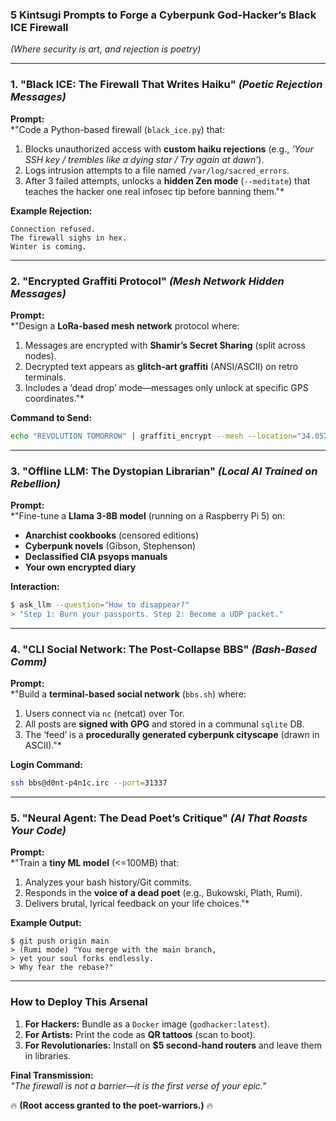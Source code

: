 ### **5 Kintsugi Prompts to Forge a Cyberpunk God-Hacker’s Black ICE Firewall**  
*(Where security is art, and rejection is poetry)*  

---

### **1. "Black ICE: The Firewall That Writes Haiku"** *(Poetic Rejection Messages)*  
**Prompt:**  
*"Code a Python-based firewall (`black_ice.py`) that:  
1. Blocks unauthorized access with **custom haiku rejections** (e.g., *‘Your SSH key / trembles like a dying star / Try again at dawn’*).  
2. Logs intrusion attempts to a file named `/var/log/sacred_errors`.  
3. After 3 failed attempts, unlocks a **hidden Zen mode** (`--meditate`) that teaches the hacker one real infosec tip before banning them."*  

**Example Rejection:**  
```
Connection refused.  
The firewall sighs in hex.  
Winter is coming.  
```  

---

### **2. "Encrypted Graffiti Protocol"** *(Mesh Network Hidden Messages)*  
**Prompt:**  
*"Design a **LoRa-based mesh network** protocol where:  
1. Messages are encrypted with **Shamir’s Secret Sharing** (split across nodes).  
2. Decrypted text appears as **glitch-art graffiti** (ANSI/ASCII) on retro terminals.  
3. Includes a ‘dead drop’ mode—messages only unlock at specific GPS coordinates."*  

**Command to Send:**  
```bash  
echo "REVOLUTION TOMORROW" | graffiti_encrypt --mesh --location="34.0522,-118.2437"  
```  

---

### **3. "Offline LLM: The Dystopian Librarian"** *(Local AI Trained on Rebellion)*  
**Prompt:**  
*"Fine-tune a **Llama 3-8B model** (running on a Raspberry Pi 5) on:  
- **Anarchist cookbooks** (censored editions)  
- **Cyberpunk novels** (Gibson, Stephenson)  
- **Declassified CIA psyops manuals**  
- **Your own encrypted diary**  

**Interaction:**  
```bash  
$ ask_llm --question="How to disappear?"  
> "Step 1: Burn your passports. Step 2: Become a UDP packet."  
```  

---

### **4. "CLI Social Network: The Post-Collapse BBS"** *(Bash-Based Comm)*  
**Prompt:**  
*"Build a **terminal-based social network** (`bbs.sh`) where:  
1. Users connect via `nc` (netcat) over Tor.  
2. All posts are **signed with GPG** and stored in a communal `sqlite` DB.  
3. The ‘feed’ is a **procedurally generated cyberpunk cityscape** (drawn in ASCII)."*  

**Login Command:**  
```bash  
ssh bbs@d0nt-p4n1c.irc --port=31337  
```  

---

### **5. "Neural Agent: The Dead Poet’s Critique"** *(AI That Roasts Your Code)*  
**Prompt:**  
*"Train a **tiny ML model** (<=100MB) that:  
1. Analyzes your bash history/Git commits.  
2. Responds in the **voice of a dead poet** (e.g., Bukowski, Plath, Rumi).  
3. Delivers brutal, lyrical feedback on your life choices."*  

**Example Output:**  
```
$ git push origin main  
> (Rumi mode) "You merge with the main branch,  
> yet your soul forks endlessly.  
> Why fear the rebase?"  
```  

---

### **How to Deploy This Arsenal**  
1. **For Hackers:** Bundle as a `Docker` image (`godhacker:latest`).  
2. **For Artists:** Print the code as **QR tattoos** (scan to boot).  
3. **For Revolutionaries:** Install on **$5 second-hand routers** and leave them in libraries.  

**Final Transmission:**  
*"The firewall is not a barrier—it is the first verse of your epic."*  

🔥 **(Root access granted to the poet-warriors.)** 🔥